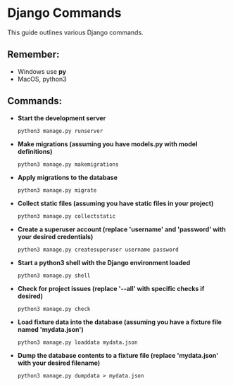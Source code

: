 # Django Commands

This guide outlines various Django commands.

## Remember:
- Windows use **py**
- MacOS, python3

## Commands:

- **Start the development server**
    ```
    python3 manage.py runserver
    ```

- **Make migrations (assuming you have models.py with model definitions)**
    ```
    python3 manage.py makemigrations
    ```

- **Apply migrations to the database**
    ```
    python3 manage.py migrate
    ```

- **Collect static files (assuming you have static files in your project)**
    ```
    python3 manage.py collectstatic
    ```

- **Create a superuser account (replace 'username' and 'password' with your desired credentials)**
    ```
    python3 manage.py createsuperuser username password
    ```

- **Start a python3 shell with the Django environment loaded**
    ```
    python3 manage.py shell
    ```

- **Check for project issues (replace '--all' with specific checks if desired)**
    ```
    python3 manage.py check
    ```

- **Load fixture data into the database (assuming you have a fixture file named 'mydata.json')**
    ```
    python3 manage.py loaddata mydata.json
    ```

- **Dump the database contents to a fixture file (replace 'mydata.json' with your desired filename)**
    ```
    python3 manage.py dumpdata > mydata.json
    ```